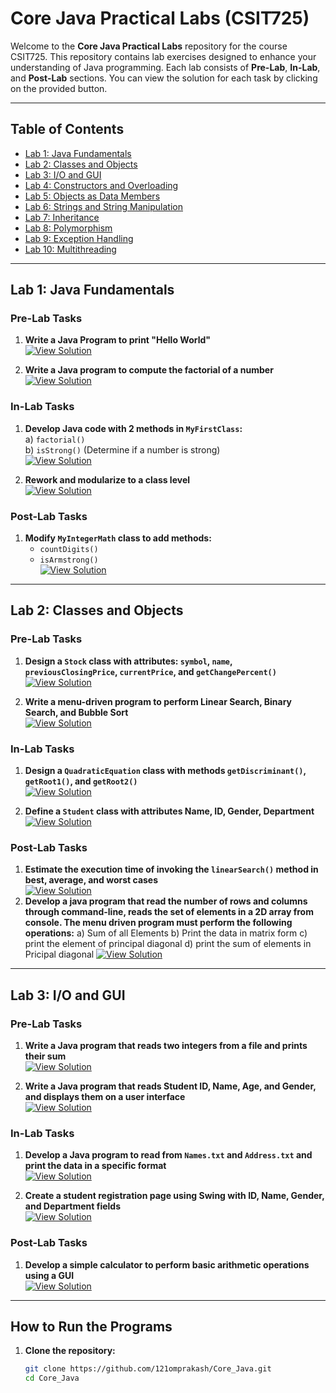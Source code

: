 # Core Java Practical Labs (CSIT725)

Welcome to the **Core Java Practical Labs** repository for the course CSIT725. This repository contains lab exercises designed to enhance your understanding of Java programming. Each lab consists of **Pre-Lab**, **In-Lab**, and **Post-Lab** sections. You can view the solution for each task by clicking on the provided button.

---

## Table of Contents

- [Lab 1: Java Fundamentals](#lab-1-java-fundamentals)
- [Lab 2: Classes and Objects](#lab-2-classes-and-objects)
- [Lab 3: I/O and GUI](#lab-3-io-and-gui)
- [Lab 4: Constructors and Overloading](#lab-4-constructors-and-overloading)
- [Lab 5: Objects as Data Members](#lab-5-objects-as-data-members)
- [Lab 6: Strings and String Manipulation](#lab-6-strings-and-string-manipulation)
- [Lab 7: Inheritance](#lab-7-inheritance)
- [Lab 8: Polymorphism](#lab-8-polymorphism)
- [Lab 9: Exception Handling](#lab-9-exception-handling)
- [Lab 10: Multithreading](#lab-10-multithreading)

---

## Lab 1: Java Fundamentals

### Pre-Lab Tasks
1. **Write a Java Program to print "Hello World"**  
   [![View Solution](https://img.shields.io/badge/View-Solution-brightgreen)](https://github.com/121omprakash/Core_Java/blob/main/Lab%201/Pre%20Lab/Lab1_Pre_Lab_1_Hello.java)
   
2. **Write a Java program to compute the factorial of a number**  
   [![View Solution](https://img.shields.io/badge/View-Solution-brightgreen)](https://github.com/121omprakash/Core_Java/blob/main/Lab%201/Pre%20Lab/Lab1_Pre_Lab_2_Factorial.java)

### In-Lab Tasks
1. **Develop Java code with 2 methods in `MyFirstClass`:**  
   a) `factorial()`  
   b) `isStrong()` (Determine if a number is strong)  
   [![View Solution](https://img.shields.io/badge/View-Solution-brightgreen)](https://github.com/121omprakash/Core_Java/blob/main/Lab%201/In%20Lab/Lab1_IN_Lab_1.java)

2. **Rework and modularize to a class level**  
   [![View Solution](https://img.shields.io/badge/View-Solution-brightgreen)](https://github.com/121omprakash/Core_Java/blob/main/Lab%201/In%20Lab/Lab1_IN_LAB_2_MyintegerMath.java)

### Post-Lab Tasks
1. **Modify `MyIntegerMath` class to add methods:**  
   - `countDigits()`  
   - `isArmstrong()`  
   [![View Solution](https://img.shields.io/badge/View-Solution-brightgreen)](https://github.com/121omprakash/Core_Java/tree/main/Lab%201/Post%20Lab)

---

## Lab 2: Classes and Objects

### Pre-Lab Tasks
1. **Design a `Stock` class with attributes: `symbol`, `name`, `previousClosingPrice`, `currentPrice`, and `getChangePercent()`**  
   [![View Solution](https://img.shields.io/badge/View-Solution-brightgreen)](https://github.com/121omprakash/Core_Java/tree/main/Lab%202/Pre%20Lab/Q1_Stock)

2. **Write a menu-driven program to perform Linear Search, Binary Search, and Bubble Sort**  
   [![View Solution](https://img.shields.io/badge/View-Solution-brightgreen)](https://github.com/121omprakash/Core_Java/tree/main/Lab%202/Pre%20Lab/Q2_Sorting_Searching)

### In-Lab Tasks
1. **Design a `QuadraticEquation` class with methods `getDiscriminant()`, `getRoot1()`, and `getRoot2()`**  
   [![View Solution](https://img.shields.io/badge/View-Solution-brightgreen)](https://github.com/121omprakash/Core_Java/tree/main/Lab%202/In%20Lab/1.%20Quadratic%20Equation)

2. **Define a `Student` class with attributes Name, ID, Gender, Department**  
   [![View Solution](https://img.shields.io/badge/View-Solution-brightgreen)](https://github.com/121omprakash/Core_Java/tree/main/Lab%202/In%20Lab/2.%20Student)

### Post-Lab Tasks
1. **Estimate the execution time of invoking the `linearSearch()` method in best, average, and worst cases**  
   [![View Solution](https://img.shields.io/badge/View-Solution-brightgreen)](https://github.com/121omprakash/Core_Java/blob/main/Lab%202/Post_Lab/Post_Lab_1_Array.java)
2. **Develop a java program that read the number of rows and columns through command-line, reads the set of elements in a 2D array from console. The menu driven program must perform the following operations:**
   a) Sum of all Elements
   b) Print the data in matrix form
   c) print the element of principal diagonal
   d) print the sum of elements in Pricipal diagonal
   [![View Solution](https://img.shields.io/badge/View-Solution-brightgreen)](https://github.com/121omprakash/Core_Java/blob/main/Lab%202/Post_Lab/Post_Lab_2_Matrix.java)

---

## Lab 3: I/O and GUI

### Pre-Lab Tasks
1. **Write a Java program that reads two integers from a file and prints their sum**  
   [![View Solution](https://img.shields.io/badge/View-Solution-brightgreen)](https://github.com/121omprakash/Core_Java/blob/main/Lab%203/Pre_Lab/Pre_Lab_1_Sum_of_Two_Integers.java)
   
2. **Write a Java program that reads Student ID, Name, Age, and Gender, and displays them on a user interface**  
   [![View Solution](https://img.shields.io/badge/View-Solution-brightgreen)](https://github.com/121omprakash/Core_Java/blob/main/Lab%203/Pre_Lab/Pre_Lab_2_Student_Option_Pane.java)

### In-Lab Tasks
1. **Develop a Java program to read from `Names.txt` and `Address.txt` and print the data in a specific format**  
   [![View Solution](https://img.shields.io/badge/View-Solution-brightgreen)](https://github.com/121omprakash/Core_Java/blob/main/Lab%203/In_Lab/In_Lab_1_Chandu_Address.java)

2. **Create a student registration page using Swing with ID, Name, Gender, and Department fields**  
   [![View Solution](https://img.shields.io/badge/View-Solution-brightgreen)](https://github.com/121omprakash/Core_Java/blob/main/Lab%203/In_Lab/In_Lab_2_Form.java)

### Post-Lab Tasks
1. **Develop a simple calculator to perform basic arithmetic operations using a GUI**  
   [![View Solution](https://img.shields.io/badge/View-Solution-brightgreen)](https://github.com/121omprakash/Core_Java/blob/main/Lab%203/Post_Lab/Post_Lab_1_Calculator.java)

---

## How to Run the Programs

1. **Clone the repository:**
   ```bash
   git clone https://github.com/121omprakash/Core_Java.git
   cd Core_Java
